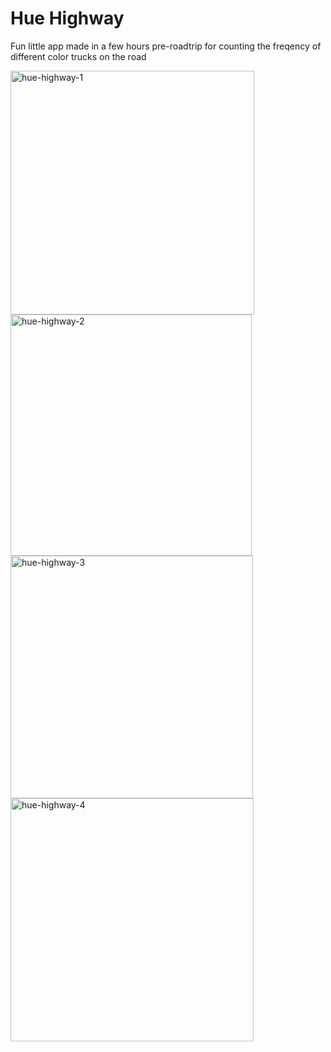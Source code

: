 # Hue Highway

Fun little app made in a few hours pre-roadtrip for counting the freqency of different color trucks on the road

<img width="390" alt="hue-highway-1" src="https://github.com/DrewJohnsonGT/hue-highway/assets/19674743/d1b05895-2d6b-4429-b540-c8a9e8d23a15">
<img width="386" alt="hue-highway-2" src="https://github.com/DrewJohnsonGT/hue-highway/assets/19674743/0c64fec1-6488-42c9-be3e-782823de35e6">
<img width="388" alt="hue-highway-3" src="https://github.com/DrewJohnsonGT/hue-highway/assets/19674743/c7aa3595-7783-4885-ac07-26feb432e6e5">
<img width="389" alt="hue-highway-4" src="https://github.com/DrewJohnsonGT/hue-highway/assets/19674743/66106e1c-6b7d-40e2-8f7b-c110b48b2e52">
